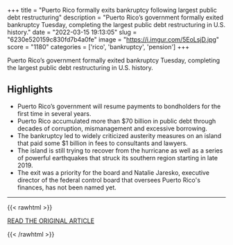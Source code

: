 +++
title = "Puerto Rico formally exits bankruptcy following largest public debt restructuring"
description = "Puerto Rico’s government formally exited bankruptcy Tuesday, completing the largest public debt restructuring in U.S. history."
date = "2022-03-15 19:13:05"
slug = "6230e520159c830fd7b4a0fe"
image = "https://i.imgur.com/5EoLsjD.jpg"
score = "1180"
categories = ['rico', 'bankruptcy', 'pension']
+++

Puerto Rico’s government formally exited bankruptcy Tuesday, completing the largest public debt restructuring in U.S. history.

## Highlights

- Puerto Rico’s government will resume payments to bondholders for the first time in several years.
- Puerto Rico accumulated more than $70 billion in public debt through decades of corruption, mismanagement and excessive borrowing.
- The bankruptcy led to widely criticized austerity measures on an island that paid some $1 billion in fees to consultants and lawyers.
- The island is still trying to recover from the hurricane as well as a series of powerful earthquakes that struck its southern region starting in late 2019.
- The exit was a priority for the board and Natalie Jaresko, executive director of the federal control board that oversees Puerto Rico's finances, has not been named yet.

---

{{< rawhtml >}}
  <p class="article-category">
    <a target="_blank" href="https://www.nbcnews.com/news/latino/puerto-rico-formally-exits-bankruptcy-largest-public-debt-restructurin-rcna20054">READ THE ORIGINAL ARTICLE</a>
  </p>
{{< /rawhtml >}}
